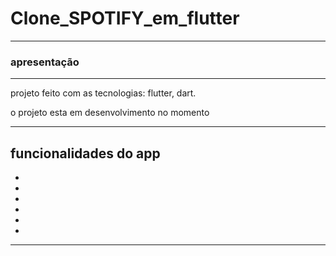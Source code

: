 # Clone_SPOTIFY_em_flutter
<hr>

### apresentação

<hr>
projeto feito com as tecnologias: flutter, dart.

o projeto esta em desenvolvimento no momento
<hr>

## funcionalidades do app
<ul>
  <li></li>
  <li></li>
  <li></li>
  <li></li>
  <li></li>
  <li></li>
</ul>
<hr>
